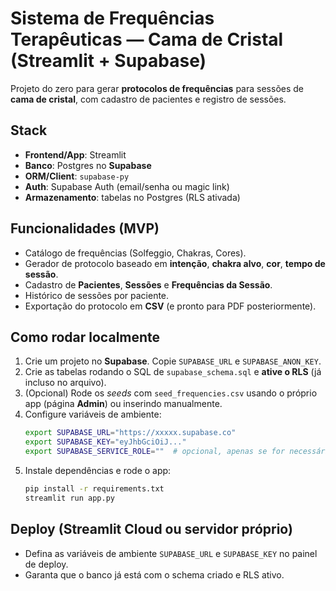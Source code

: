 
# Sistema de Frequências Terapêuticas — Cama de Cristal (Streamlit + Supabase)

Projeto do zero para gerar **protocolos de frequências** para sessões de **cama de cristal**,
com cadastro de pacientes e registro de sessões.

## Stack
- **Frontend/App**: Streamlit
- **Banco**: Postgres no **Supabase**
- **ORM/Client**: `supabase-py`
- **Auth**: Supabase Auth (email/senha ou magic link)
- **Armazenamento**: tabelas no Postgres (RLS ativada)

## Funcionalidades (MVP)
- Catálogo de frequências (Solfeggio, Chakras, Cores).
- Gerador de protocolo baseado em **intenção**, **chakra alvo**, **cor**, **tempo de sessão**.
- Cadastro de **Pacientes**, **Sessões** e **Frequências da Sessão**.
- Histórico de sessões por paciente.
- Exportação do protocolo em **CSV** (e pronto para PDF posteriormente).

## Como rodar localmente
1) Crie um projeto no **Supabase**. Copie `SUPABASE_URL` e `SUPABASE_ANON_KEY`.
2) Crie as tabelas rodando o SQL de `supabase_schema.sql` e **ative o RLS** (já incluso no arquivo).
3) (Opcional) Rode os *seeds* com `seed_frequencies.csv` usando o próprio app (página **Admin**) ou inserindo manualmente.
4) Configure variáveis de ambiente:
   ```bash
   export SUPABASE_URL="https://xxxxx.supabase.co"
   export SUPABASE_KEY="eyJhbGciOiJ..."
   export SUPABASE_SERVICE_ROLE=""  # opcional, apenas se for necessário seed programático
   ```
5) Instale dependências e rode o app:
   ```bash
   pip install -r requirements.txt
   streamlit run app.py
   ```

## Deploy (Streamlit Cloud ou servidor próprio)
- Defina as variáveis de ambiente `SUPABASE_URL` e `SUPABASE_KEY` no painel de deploy.
- Garanta que o banco já está com o schema criado e RLS ativo.
